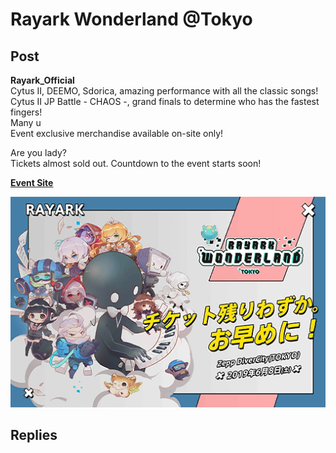 # Rayark Wonderland @Tokyo
## Post
**Rayark_Official**<br>
Cytus II, DEEMO, Sdorica, amazing performance with all the classic songs!<br>
Cytus II JP Battle - CHAOS -, grand finals to determine who has the fastest fingers!<br>
Many u<br>
Event exclusive merchandise available on-site only!

Are you lady?<br>
Tickets almost sold out. Countdown to the event starts soon!

[**Event Site**](https://wonderland2019.rayark.jp/)

![q1301.png](./attachments/q1301.png)
## Replies

